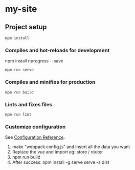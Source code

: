 # my-site

## Project setup

```
npm install
```

### Compiles and hot-reloads for development

npm install nprogress --save

```
npm run serve
```

### Compiles and minifies for production

```
npm run build
```

### Lints and fixes files

```
npm run lint
```

### Customize configuration

See [Configuration Reference](https://cli.vuejs.org/config/).

1. make "webpack.config.js" and insert all the data you want
2. Replace the vue and import eg: store / router
3. npm run build
4. After success:
   npm install -g serve
   serve -s dist
